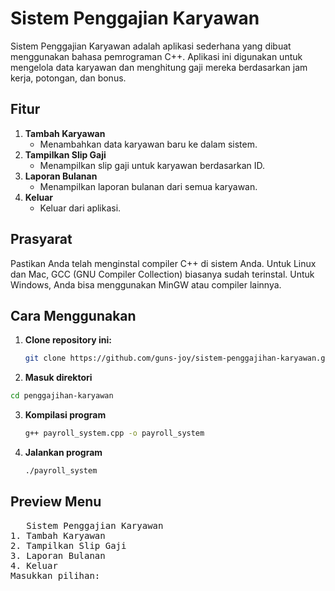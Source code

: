 # Sistem Penggajian Karyawan

Sistem Penggajian Karyawan adalah aplikasi sederhana yang dibuat menggunakan bahasa pemrograman C++. Aplikasi ini digunakan untuk mengelola data karyawan dan menghitung gaji mereka berdasarkan jam kerja, potongan, dan bonus.

## Fitur

1. **Tambah Karyawan**
   - Menambahkan data karyawan baru ke dalam sistem.
2. **Tampilkan Slip Gaji**
   - Menampilkan slip gaji untuk karyawan berdasarkan ID.
3. **Laporan Bulanan**
   - Menampilkan laporan bulanan dari semua karyawan.
4. **Keluar**
   - Keluar dari aplikasi.

## Prasyarat

Pastikan Anda telah menginstal compiler C++ di sistem Anda. Untuk Linux dan Mac, GCC (GNU Compiler Collection) biasanya sudah terinstal. Untuk Windows, Anda bisa menggunakan MinGW atau compiler lainnya.

## Cara Menggunakan

1. **Clone repository ini:**
   ```sh
   git clone https://github.com/guns-joy/sistem-penggajihan-karyawan.git
   ```
2. **Masuk direktori**
  ```sh 
 cd penggajihan-karyawan
   ```
3. **Kompilasi program**
   ```sh
   g++ payroll_system.cpp -o payroll_system
   ```
4. **Jalankan program**
   ```sh
   ./payroll_system
   ```
## Preview Menu 

<pre>
   Sistem Penggajian Karyawan
1. Tambah Karyawan
2. Tampilkan Slip Gaji
3. Laporan Bulanan
4. Keluar
Masukkan pilihan: 
</pre>
